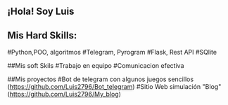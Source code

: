 ## ¡Hola! Soy Luis

## Mis Hard Skills: 
#Python,POO, algoritmos
#Telegram, Pyrogram
#Flask, Rest API
#SQlite

##Mis soft Skils
#Trabajo en equipo
#Comunicacion efectiva

##Mis proyectos
#Bot de telegram con algunos juegos sencillos (https://github.com/Luis2796/Bot_telegram)
#Sitio Web simulación "Blog" (https://github.com/Luis2796/My_blog)

